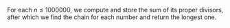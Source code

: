 For each $n \leq 1000000$, we compute and store the sum of its proper divisors, after which we find the chain for each number and return the longest one.